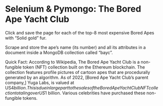 # Selenium & Pymongo: The Bored Ape Yacht Club

Click and save the page for each of the top-8 most expensive Bored Apes with “Solid gold” fur.

Scrape and store the ape’s name (its number) and all its attributes in a document inside a MongoDB collection called “bayc”.


Quick Fact: 
According to Wikipedia, The Bored Ape Yacht Club is a non-fungible token (NFT) collection built on the Ethereum blockchain.  The collection features profile pictures of cartoon apes that are procedurally generated by an algorithm. As of 2022, [Bored Ape Yacht Club’s parent company,] Yuga Labs, is valued at US$4 billion.  This is due in large part to the sales of the Bored Ape Yacht Club NFT collection totaling over US$1 billion.  Various celebrities have purchased these non-fungible tokens.


